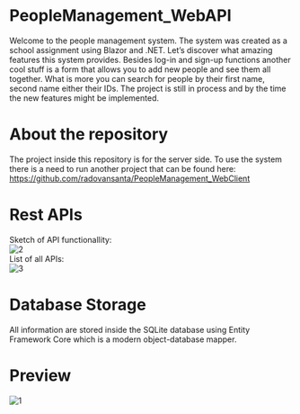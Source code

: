 # PeopleManagement_WebAPI
Welcome to the people management system. The system was created as a school assignment using Blazor and .NET. Let’s discover what amazing features this system provides. Besides log-in and sign-up functions another cool stuff is a form that allows you to add new people and see them all together. What is more you can search for people by their first name, second name either their IDs. The project is still in process and by the time the new features might be implemented.

# About the repository
The project inside this repository is for the server side. To use the system there is a need to run another project that can be found here:
https://github.com/radovansanta/PeopleManagement_WebClient

# Rest APIs
Sketch of API functionallity: <br/>
![2](https://user-images.githubusercontent.com/84182964/139597683-d4c98d05-6cf4-420d-bb37-c73201672d39.png)
<br/>List of all APIs: <br/>
![3](https://user-images.githubusercontent.com/84182964/139597688-3c8b2ae9-1898-40fa-8eab-64bc6a9f560a.png)

# Database Storage
All information are stored inside the SQLite database using Entity Framework Core which is a modern object-database mapper.

# Preview
![1](https://user-images.githubusercontent.com/84182964/139597662-b533588e-e525-4468-b435-642d745ff956.png)
